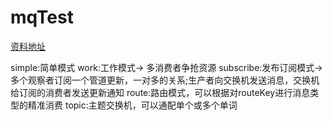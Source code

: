 # mqTest
[资料地址](https://my.oschina.net/u/4115134/blog/3235922)

simple:简单模式
work:工作模式-> 多消费者争抢资源
subscribe:发布订阅模式-> 多个观察者订阅一个管道更新，一对多的关系;生产者向交换机发送消息，交换机给订阅的消费者发送更新通知
route:路由模式，可以根据对routeKey进行消息类型的精准消费
topic:主题交换机，可以通配单个或多个单词
